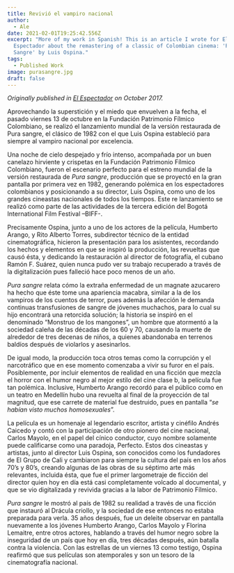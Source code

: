 ```yaml
---
title: Revivió el vampiro nacional
author:
  - Ale
date: 2021-02-01T19:25:42.556Z
excerpt: "More of my work in Spanish! This is an article I wrote for El
  Espectador about the remastering of a classic of Colombian cinema: 'Pura
  Sangre' by Luis Ospina."
tags:
  - Published Work
image: purasangre.jpg
draft: false
---
```

*Originally published in [El Espectador](https://www.elespectador.com/noticias/cultura/revivio-el-vampiro-nacional/) on October 2017.* 

Aprovechando la superstición y el miedo que envuelven a la fecha, el pasado viernes 13 de octubre en la Fundación Patrimonio Fílmico Colombiano, se realizó el lanzamiento mundial de la versión restaurada de Pura sangre, el clásico de 1982 con el que Luis Ospina estableció para siempre al vampiro nacional por excelencia.

Una noche de cielo despejado y frío intenso, acompañada por un buen canelazo hirviente y crispetas en la Fundación Patrimonio Fílmico Colombiano, fueron el escenario perfecto para el estreno mundial de la versión restaurada de *Pura sangre*, producción que se proyectó en la gran pantalla por primera vez en 1982, generando polémica en los espectadores colombianos y posicionando a su director, Luis Ospina, como uno de los grandes cineastas nacionales de todos los tiempos. Este re lanzamiento se realizó como parte de las actividades de la tercera edición del Bogotá International Film Festival –BIFF-.

Precisamente Ospina, junto a uno de los actores de la película, Humberto Arango, y Rito Alberto Torres, subdirector técnico de la entidad cinematográfica, hicieron la presentación para los asistentes, recordando los hechos y elementos en que se inspiró la producción, las revueltas que causó ésta, y dedicando la restauración al director de fotografía, el cubano Ramón F. Suárez, quien nunca pudo ver su trabajo recuperado a través de la digitalización pues falleció hace poco menos de un año.

*Pura sangre* relata cómo la extraña enfermedad de un magnate azucarero ha hecho que éste tome una apariencia macabra, similar a la de los vampiros de los cuentos de terror, pues además la afección le demanda continuas transfusiones de sangre de jóvenes muchachos, para lo cual su hijo encontrará una retorcida solución; la historia se inspiró en el denominado “Monstruo de los mangones”, un hombre que atormentó a la sociedad caleña de las décadas de los 60 y 70, causando la muerte de alrededor de tres decenas de niños, a quienes abandonaba en terrenos baldíos después de violarlos y asesinarlos.

De igual modo, la producción toca otros temas como la corrupción y el narcotráfico que en ese momento comenzaba a vivir su furor en el país. Posiblemente, por incluir elementos de realidad en una ficción que mezcla el horror con el humor negro al mejor estilo del cine clase b, la película fue tan polémica. Inclusive, Humberto Arango recordó para el público como en un teatro en Medellín hubo una revuelta al final de la proyección de tal magnitud, que ese carrete de material fue destruido, pues en pantalla “*se habían visto muchos homosexuales*”.

La película es un homenaje al legendario escritor, artista y cinéfilo Andrés Caicedo y contó con la participación de otro pionero del cine nacional, Carlos Mayolo, en el papel del cínico conductor, cuyo nombre solamente puede calificarse como una paradoja, Perfecto. Estos dos cineastas y artistas, junto al director Luis Ospina, son conocidos como los fundadores de El Grupo de Cali y cambiaron para siempre la cultura del país en los años 70’s y 80’s, creando algunas de las obras de su séptimo arte más relevantes, incluida ésta, que fue el primer largometraje de ficción del director quien hoy en día está casi completamente volcado al documental, y que se vio digitalizada y revivida gracias a la labor de Patrimonio Fílmico.

*Pura sangre* le mostró al país de 1982 su realidad a través de una ficción que instauró al Drácula criollo, y la sociedad de ese entonces no estaba preparada para verla. 35 años después, fue un deleite observar en pantalla nuevamente a los jóvenes Humberto Arango, Carlos Mayolo y Florina Lemaitre, entre otros actores, hablando a través del humor negro sobre la inseguridad de un país que hoy en día, tres décadas después, aún batalla contra la violencia. Con las estrellas de un viernes 13 como testigo, Ospina reafirmó que sus películas son atemporales y son un tesoro de la cinematografía nacional.